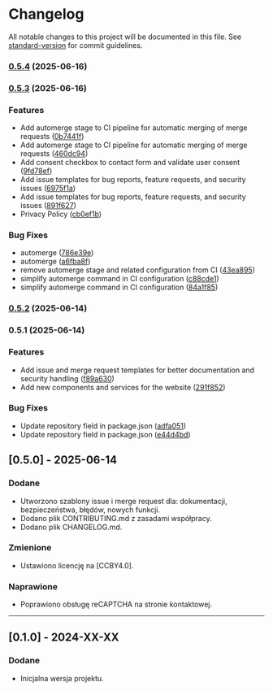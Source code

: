 # Changelog

All notable changes to this project will be documented in this file. See [standard-version](https://github.com/conventional-changelog/standard-version) for commit guidelines.

### [0.5.4](https://gitlab.com/akneth.studio-group/akneth-website/compare/v0.5.3...v0.5.4) (2025-06-16)

### [0.5.3](https://gitlab.com/akneth.studio-group/akneth-website/compare/v0.5.2...v0.5.3) (2025-06-16)


### Features

* Add automerge stage to CI pipeline for automatic merging of merge requests ([0b7441f](https://gitlab.com/akneth.studio-group/akneth-website/commit/0b7441fd195e411f3779bdd7cffe54537ac714a4))
* Add automerge stage to CI pipeline for automatic merging of merge requests ([460dc94](https://gitlab.com/akneth.studio-group/akneth-website/commit/460dc9474b93a0744a6b624acdb6ad57c70831c2))
* Add consent checkbox to contact form and validate user consent ([9fd78ef](https://gitlab.com/akneth.studio-group/akneth-website/commit/9fd78ef4fd34982c69ba3634ab2f830373aa0a27))
* Add issue templates for bug reports, feature requests, and security issues ([6975f1a](https://gitlab.com/akneth.studio-group/akneth-website/commit/6975f1a701cfb849601affccc7a97a2ed7276a6c))
* Add issue templates for bug reports, feature requests, and security issues ([891f627](https://gitlab.com/akneth.studio-group/akneth-website/commit/891f627408bf348028c54e84e84714a199818549))
* Privacy Policy ([cb0ef1b](https://gitlab.com/akneth.studio-group/akneth-website/commit/cb0ef1bb89fc0e5968d8d708e915fa428d464519))


### Bug Fixes

* automerge ([786e39e](https://gitlab.com/akneth.studio-group/akneth-website/commit/786e39e7e58b2a0d5b225d53eca2f2213f7195d9))
* automerge ([a6fba8f](https://gitlab.com/akneth.studio-group/akneth-website/commit/a6fba8f3ca39bdf06f09fe41d8802e7f597cf280))
* remove automerge stage and related configuration from CI ([43ea895](https://gitlab.com/akneth.studio-group/akneth-website/commit/43ea89594e0f542f0043a97dfc3c4d89137a355f))
* simplify automerge command in CI configuration ([c88cde1](https://gitlab.com/akneth.studio-group/akneth-website/commit/c88cde1bb8506e1bf7499d92daaa5265cdc1d4af))
* simplify automerge command in CI configuration ([84a1f85](https://gitlab.com/akneth.studio-group/akneth-website/commit/84a1f853c7caf6d996b180bf4e5edf1a11571216))

### [0.5.2](https://gitlab.com/akneth.studio-group/akneth-website/compare/v0.5.1...v0.5.2) (2025-06-14)

### 0.5.1 (2025-06-14)


### Features

* Add issue and merge request templates for better documentation and security handling ([f89a630](https://gitlab.com/akneth.studio-group/akneth-website/commit/f89a63008429a6ed46e5fb1561c86f07c75040a3))
* Add new components and services for the website ([291f852](https://gitlab.com/akneth.studio-group/akneth-website/commit/291f85221f6c40f9a7fd8edefaff9c6ef3d47c06))


### Bug Fixes

* Update repository field in package.json ([adfa051](https://gitlab.com/akneth.studio-group/akneth-website/commit/adfa051e43f27992da964fffa70806d2b32c7afb))
* Update repository field in package.json ([e44d4bd](https://gitlab.com/akneth.studio-group/akneth-website/commit/e44d4bd053b9d17ec7308180fec6b4cb8267f979))

## [0.5.0] - 2025-06-14
### Dodane
- Utworzono szablony issue i merge request dla: dokumentacji, bezpieczeństwa, błędów, nowych funkcji.
- Dodano plik CONTRIBUTING.md z zasadami współpracy.
- Dodano plik CHANGELOG.md.

### Zmienione
- Ustawiono licencję na [CCBY4.0].

### Naprawione
- Poprawiono obsługę reCAPTCHA na stronie kontaktowej.

---

## [0.1.0] - 2024-XX-XX
### Dodane
- Inicjalna wersja projektu.
